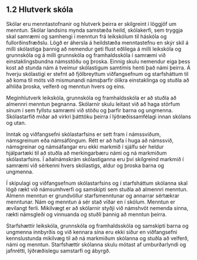 ## 1.2 Hlutverk skóla

Skólar eru menntastofnanir og hlutverk þeirra er skilgreint í löggjöf um menntun. Skólar
landsins mynda samstæða heild, skólakerfi, sem tryggja skal samræmi og samhengi í
menntun frá leikskólum til háskóla og fullorðinsfræðslu. Lögð er áhersla á heildstæða
menntastefnu en skýr skil á milli skólastiga þannig að nemendur geti flust eðlilega á
milli leikskóla og grunnskóla og á milli grunnskóla og framhaldsskóla í samræmi við
einstaklingsbundna námsstöðu og þroska. Einnig skulu nemendur eiga þess kost að
stunda nám á tveimur skólastigum samtímis henti það námi þeirra. Á hverju skólastigi er
stefnt að fjölbreyttum viðfangsefnum og starfsháttum til að koma til móts við mismunandi
námsþarfir ólíkra einstaklinga og stuðla að alhliða þroska, velferð og menntun hvers og
eins.

Meginhlutverk leikskóla, grunnskóla og framhaldsskóla er að stuðla að almennri menntun
þegnanna. Skólarnir skulu leitast við að haga störfum sínum í sem fyllstu samræmi
við stöðu og þarfir barna og ungmenna. Skólastarfið miðar að virkri þátttöku þeirra í
lýðræðissamfélagi innan skólans og utan.

Inntak og viðfangsefni skólastarfsins er sett fram í námssviðum, námsgreinum eða
námsáföngum. Rétt er að hafa í huga að námssvið, námsgreinar og námsáfangar eru
ekki markmið í sjálfu sér heldur hjálpartæki til að stuðla að merkingarbæru námi og ná
markmiðum skólastarfsins. Í aðalnámskrám skólastiganna eru því skilgreind markmið í
samræmi við sérkenni hvers skólastigs, aldur og þroska barna og ungmenna.

Í skipulagi og viðfangsefnum skólastarfsins og í starfsháttum skólanna skal lögð rækt
við námsumhverfi og samskipti sem stuðla að almennri menntun. Almenn menntun er
grundvöllur starfsmenntunar og annarrar sértækrar menntunar. Nám og menntun á sér
stað víðar en í skólum. Menntun er ævilangt ferli. Mikilvægt er að skólarnir styðji við
námshvöt nemenda sinna, rækti námsgleði og vinnuanda og stuðli þannig að menntun
þeirra.

Starfshættir leikskóla, grunnskóla og framhaldsskóla og samskipti barna og ungmenna
innbyrðis og við kennara sína eru ekki síður en viðfangsefni kennslustunda mikilvæg
til að ná markmiðum skólanna og stuðla að velferð, námi og menntun. Starfshættir
skólanna skulu mótast af umburðarlyndi og jafnrétti, lýðræðislegu samstarfi og ábyrgð.